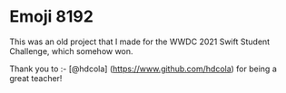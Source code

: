 # Emoji 8192

This was an old project that I made for the WWDC 2021 Swift Student Challenge, which somehow won.

Thank you to :- [@hdcola] (https://www.github.com/hdcola) for being a great teacher!